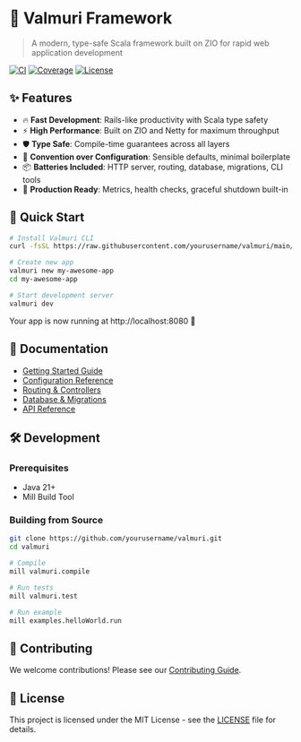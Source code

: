 # 🚀 Valmuri Framework

> A modern, type-safe Scala framework built on ZIO for rapid web application development

[![CI](https://github.com/yourusername/valmuri/workflows/CI/badge.svg)](https://github.com/yourusername/valmuri/actions)
[![Coverage](https://codecov.io/gh/yourusername/valmuri/branch/main/graph/badge.svg)](https://codecov.io/gh/yourusername/valmuri)
[![License](https://img.shields.io/badge/license-MIT-blue.svg)](LICENSE)

## ✨ Features

- 🔥 **Fast Development**: Rails-like productivity with Scala type safety
- ⚡ **High Performance**: Built on ZIO and Netty for maximum throughput
- 🛡️ **Type Safe**: Compile-time guarantees across all layers
- 🎯 **Convention over Configuration**: Sensible defaults, minimal boilerplate
- 📦 **Batteries Included**: HTTP server, routing, database, migrations, CLI tools
- 🚀 **Production Ready**: Metrics, health checks, graceful shutdown built-in

## 🚀 Quick Start

```bash
# Install Valmuri CLI
curl -fsSL https://raw.githubusercontent.com/yourusername/valmuri/main/install.sh | bash

# Create new app
valmuri new my-awesome-app
cd my-awesome-app

# Start development server
valmuri dev
```
Your app is now running at http://localhost:8080 🎉

## 📖 Documentation
- [Getting Started Guide](docs/getting-started.md)
- [Configuration Reference](docs/configuration.md)
- [Routing & Controllers](docs/routing.md)
- [Database & Migrations](docs/database.md)
- [API Reference](docs/api-reference.md)

## 🛠️ Development
### Prerequisites
- Java 21+
- Mill Build Tool

### Building from Source
```bash
git clone https://github.com/yourusername/valmuri.git
cd valmuri

# Compile
mill valmuri.compile

# Run tests  
mill valmuri.test

# Run example
mill examples.helloWorld.run
```
## 🤝 Contributing
We welcome contributions! Please see our [Contributing Guide](CONTRIBUTING.md).

## 📄 License
This project is licensed under the MIT License - see the [LICENSE](LICENSE) file for details.